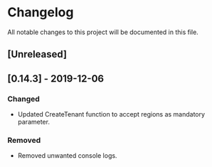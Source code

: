 # Changelog
All notable changes to this project will be documented in this file.

## [Unreleased]

## [0.14.3] - 2019-12-06
### Changed
- Updated CreateTenant function to accept regions as mandatory parameter.

### Removed
- Removed unwanted console logs. 